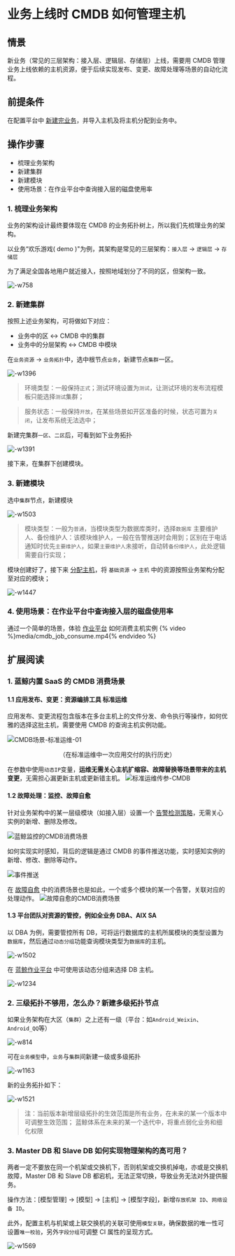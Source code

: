 # 业务上线时 CMDB 如何管理主机

## 情景
新业务（常见的三层架构：接入层、逻辑层、存储层）上线，需要用 CMDB 管理业务上线依赖的主机资源，便于后续实现发布、变更、故障处理等场景的自动化流程。

## 前提条件
在配置平台中 [新建完业务](5.1/配置平台/快速入门/case1.md)，并导入主机及将主机分配到业务中。

## 操作步骤
- 梳理业务架构
- 新建集群
- 新建模块
- 使用场景：在作业平台中查询接入层的磁盘使用率

### 1. 梳理业务架构
业务的架构设计最终要体现在 CMDB 的业务拓扑树上，所以我们先梳理业务的架构。

以业务“欢乐游戏( demo )"为例，其架构是常见的三层架构：`接入层` -> `逻辑层` -> `存储层`

为了满足全国各地用户就近接入，按照地域划分了不同的区，但架构一致。

![-w758](media/15625775986620.jpg)

### 2. 新建集群

按照上述业务架构，可将做如下对应：

- 业务中的区 <-> CMDB 中的集群
- 业务中的分层架构 <-> CMDB 中模块

在`业务资源` -> `业务拓扑`中，选中根节点`业务`，新建节点`集群`一区。

![-w1396](media/15625781118900.jpg)

> 环境类型：一般保持`正式`；测试环境设置为`测试`，让测试环境的发布流程模板只能选择`测试`集群；

> 服务状态：一般保持`开放`，在某些场景如开区准备的时候，状态可置为`关闭`，让发布系统无法选中；

新建完集群`一区`、`二区`后，可看到如下业务拓扑

![-w1391](media/15625845771786.jpg)

接下来，在集群下创建模块。

### 3. 新建模块

选中`集群`节点，新建模块

![-w1503](media/15625851392280.jpg)

> 模块类型：一般为`普通`，当模块类型为数据库类时，选择`数据库`
> 主要维护人、备份维护人：该模块维护人，一般在告警推送时会用到；区别在于电话通知时优先`主要维护人`，如果`主要维护人`未接听，自动转`备份维护人`，此处逻辑需要自行实现；

模块创建好了，接下来 [分配主机](5.1/配置平台/产品功能/BuzResource.md)，将 `基础资源` -> `主机` 中的资源按照业务架构分配至对应的模块；

![-w1447](media/15625859972786.jpg)

### 4. 使用场景：在作业平台中查询接入层的磁盘使用率  

通过一个简单的场景，体验 [作业平台](5.1/作业平台/产品介绍/产品介绍.md) 如何消费主机实例
{% video %}media/cmdb_job_consume.mp4{% endvideo %}


## 扩展阅读
### 1. 蓝鲸内置 SaaS 的 CMDB 消费场景
#### 1.1 应用发布、变更：资源编排工具 标准运维

应用发布、变更流程包含版本在多台主机上的文件分发、命令执行等操作，如何优雅的选择这批主机，需要使用 CMDB 的查询主机实例功能。

![CMDB场景-标准运维-01](./media/CMDB%E5%9C%BA%E6%99%AF-%E6%A0%87%E5%87%86%E8%BF%90%E7%BB%B4-01.png)

<center>（在标准运维中一次应用交付的执行历史）</center>

在参数中使用`动态IP`变量，**运维无需关心主机扩缩容、故障替换等场景带来的主机变更**，无需担心漏更新主机或更新错主机。
![标准运维传参-CMDB](media/%E6%A0%87%E5%87%86%E8%BF%90%E7%BB%B4%E4%BC%A0%E5%8F%82-CMDB.png)

#### 1.2 故障处理：监控、故障自愈

针对业务架构中的某一层级模块（如接入层）设置一个 [告警检测策略](5.1/蓝鲸监控/快速入门/服务拨测/uptime_config.md)，无需关心实例的新增、删除及修改。

![蓝鲸监控的CMDB消费场景](./media/%E8%93%9D%E9%B2%B8%E7%9B%91%E6%8E%A7%E7%9A%84CMDB%E6%B6%88%E8%B4%B9%E5%9C%BA%E6%99%AF.png)

如何实现实时感知，背后的逻辑是通过 CMDB 的事件推送功能，实时感知实例的新增、修改、删除等动作。

![事件推送](./media/%E4%BA%8B%E4%BB%B6%E6%8E%A8%E9%80%81.png)

在 [故障自愈](5.1/FTA/Intro/README.md) 中的消费场景也是如此，一个或多个模块的某一个告警，关联对应的处理动作。
![故障自愈的CMDB消费场景](./media/%E6%95%85%E9%9A%9C%E8%87%AA%E6%84%88%E7%9A%84CMDB%E6%B6%88%E8%B4%B9%E5%9C%BA%E6%99%AF.png)

#### 1.3 平台团队对资源的管控，例如全业务 DBA、AIX SA

以 DBA 为例，需要管控所有 DB，可将运行数据库的主机所属模块的类型设置为`数据库`，然后通过`动态分组`功能查询模块类型为`数据库`的主机。

![-w1502](./media/15625888898060.jpg)

在 [蓝鲸作业平台](5.1/作业平台/产品介绍/产品介绍.md) 中可使用该动态分组来选择 DB 主机。

![-w1234](./media/15625757452328.jpg)


### 2. 三级拓扑不够用，怎么办？新建多级拓扑节点

如果业务架构在大区（`集群`）之上还有一级（平台：如`Android_Weixin`、`Android_QQ`等）

![-w814](./media/15625862638485.jpg)

可在`业务模型`中，`业务`与`集群`间新建一级或多级拓扑

![-w1163](./media/15625750066642.jpg)

新的业务拓扑如下：

![-w1521](./media/15625764667893.jpg)

> 注：当前版本新增层级拓扑的生效范围是所有业务，在未来的某一个版本中可调整生效范围；
> 蓝鲸体系在未来的某一个迭代中，将重点弱化业务和细化权限


### 3. Master DB 和 Slave DB 如何实现物理架构的高可用？  
两者一定不要放在同一个机架或交换机下，否则机架或交换机掉电，亦或是交换机故障，Master DB 和 Slave DB 都宕机，无法正常切换，导致业务无法对外提供服务。

操作方法：[模型管理] -> [模型] -> [主机] -> [模型字段]，新增`存放机架 ID`、`网络设备 ID`。

此外，配置主机与机架或上联交换机的关联可使用`模型关联`，确保数据的唯一性可设置`唯一校验`，另外`字段分组`可调整 CI 属性的呈现方式。

![-w1569](./media/15637891727474.jpg)
